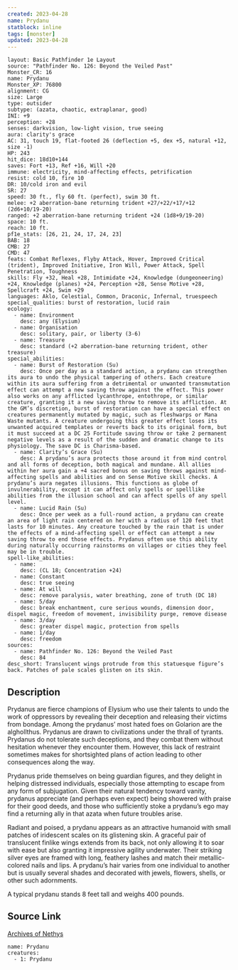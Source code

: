 ```yaml
---
created: 2023-04-28
name: Prydanu
statblock: inline
tags: [monster]
updated: 2023-04-28
---
```

```statblock
layout: Basic Pathfinder 1e Layout
source: "Pathfinder No. 126: Beyond the Veiled Past"
Monster_CR: 16
name: Prydanu
Monster_XP: 76800
alignment: CG
size: Large
type: outsider
subtype: (azata, chaotic, extraplanar, good)
INI: +9
perception: +28
senses: darkvision, low-light vision, true seeing
aura: clarity's grace
AC: 31, touch 19, flat-footed 26 (deflection +5, dex +5, natural +12, size -1)
HP: 243
hit_dice: 18d10+144
saves: Fort +13, Ref +16, Will +20
immune: electricity, mind-affecting effects, petrification
resist: cold 10, fire 10
DR: 10/cold iron and evil
SR: 27
speed: 30 ft., fly 60 ft. (perfect), swim 30 ft.
melee: +2 aberration-bane returning trident +27/+22/+17/+12 (2d6+10/19-20)
ranged: +2 aberration-bane returning trident +24 (1d8+9/19-20)
space: 10 ft.
reach: 10 ft.
pf1e_stats: [26, 21, 24, 17, 24, 23]
BAB: 18
CMB: 27
CMD: 47
feats: Combat Reflexes, Flyby Attack, Hover, Improved Critical (trident), Improved Initiative, Iron Will, Power Attack, Spell Penetration, Toughness
skills: Fly +32, Heal +28, Intimidate +24, Knowledge (dungeoneering) +24, Knowledge (planes) +24, Perception +28, Sense Motive +28, Spellcraft +24, Swim +29
languages: Aklo, Celestial, Common, Draconic, Infernal, truespeech
special_qualities: burst of restoration, lucid rain
ecology:
  - name: Environment
    desc: any (Elysium)
  - name: Organisation
    desc: solitary, pair, or liberty (3-6)
  - name: Treasure
    desc: standard (+2 aberration-bane returning trident, other treasure)
special_abilities:
  - name: Burst of Restoration (Su)
    desc: Once per day as a standard action, a prydanu can strengthen its aura to undo the physical tampering of others. Each creature within its aura suffering from a detrimental or unwanted transmutation effect can attempt a new saving throw against the effect. This power also works on any afflicted lycanthrope, entothrope, or similar creature, granting it a new saving throw to remove its affliction. At the GM’s discretion, burst of restoration can have a special effect on creatures permanently mutated by magic, such as fleshwarps or Mana Waste mutants. A creature undergoing this greater effect loses its unwanted acquired templates or reverts back to its original form, but it must succeed at a DC 25 Fortitude saving throw or take 2 permanent negative levels as a result of the sudden and dramatic change to its physiology. The save DC is Charisma-based.
  - name: Clarity’s Grace (Su)
    desc: A prydanu’s aura protects those around it from mind control and all forms of deception, both magical and mundane. All allies within her aura gain a +4 sacred bonus on saving throws against mind-affecting spells and abilities and on Sense Motive skill checks. A prydanu’s aura negates illusions. This functions as globe of invulnerability, except it can affect only spells or spelllike abilities from the illusion school and can affect spells of any spell level.
  - name: Lucid Rain (Su)
    desc: Once per week as a full-round action, a prydanu can create an area of light rain centered on her with a radius of 120 feet that lasts for 10 minutes. Any creature touched by the rain that is under the effects of a mind-affecting spell or effect can attempt a new saving throw to end those effects. Prydanus often use this ability during naturally occurring rainstorms on villages or cities they feel may be in trouble.
spell-like_abilities:
  - name:
    desc: (CL 18; Concentration +24)
  - name: Constant
    desc: true seeing
  - name: At will
    desc: remove paralysis, water breathing, zone of truth (DC 18)
  - name: 5/day
    desc: break enchantment, cure serious wounds, dimension door, dispel magic, freedom of movement, invisibility purge, remove disease
  - name: 3/day
    desc: greater dispel magic, protection from spells
  - name: 1/day
    desc: freedom
sources:
  - name: Pathfinder No. 126: Beyond the Veiled Past
    desc: 84
desc_short: Translucent wings protrude from this statuesque figure’s back. Patches of pale scales glisten on its skin.
```
## Description
Prydanus are fierce champions of Elysium who use their talents to undo the work of oppressors by revealing their deception and releasing their victims from bondage. Among the prydanus’ most hated foes on Golarion are the alghollthus. Prydanus are drawn to civilizations under the thrall of tyrants. Prydanus do not tolerate such deceptions, and they combat them without hesitation whenever they encounter them. However, this lack of restraint sometimes makes for shortsighted plans of action leading to other consequences along the way.

 Prydanus pride themselves on being guardian figures, and they delight in helping distressed individuals, especially those attempting to escape from any form of subjugation. Given their natural tendency toward vanity, prydanus appreciate (and perhaps even expect) being showered with praise for their good deeds, and those who sufficiently stoke a prydanu’s ego may find a returning ally in that azata when future troubles arise.

 Radiant and poised, a prydanu appears as an attractive humanoid with small patches of iridescent scales on its glistening skin. A graceful pair of translucent finlike wings extends from its back, not only allowing it to soar with ease but also granting it impressive agility underwater. Their striking silver eyes are framed with long, feathery lashes and match their metallic-colored nails and lips. A prydanu’s hair varies from one individual to another but is usually several shades and decorated with jewels, flowers, shells, or other such adornments.

 A typical prydanu stands 8 feet tall and weighs 400 pounds.
## Source Link
[Archives of Nethys](https://aonprd.com/MonsterDisplay.aspx?ItemName=Prydanu)
```encounter-table
name: Prydanu
creatures:
  - 1: Prydanu
```
